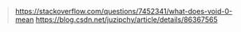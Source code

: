 > https://stackoverflow.com/questions/7452341/what-does-void-0-mean
> https://blog.csdn.net/juzipchy/article/details/86367565
